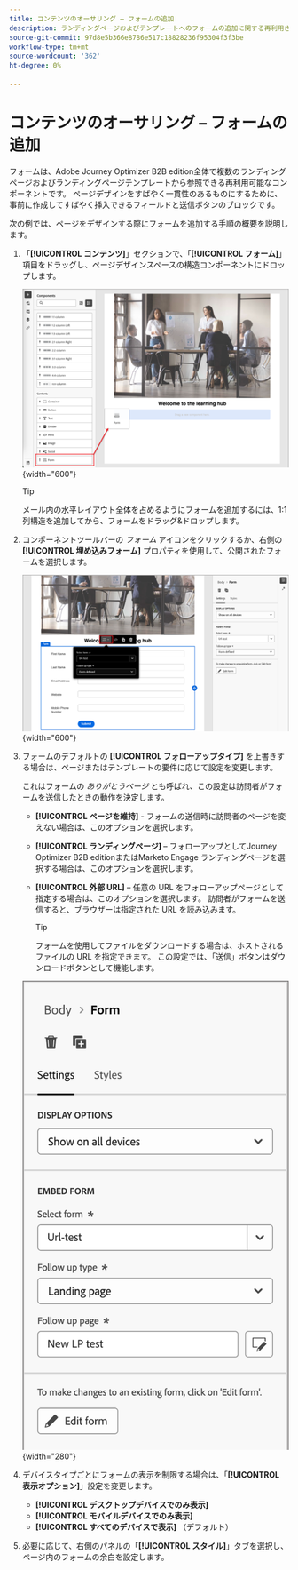 ```yaml
---
title: コンテンツのオーサリング – フォームの追加
description: ランディングページおよびテンプレートへのフォームの追加に関する再利用されたセクション
source-git-commit: 97d8e5b366e8786e517c18828236f95304f3f3be
workflow-type: tm+mt
source-wordcount: '362'
ht-degree: 0%

---
```


# コンテンツのオーサリング – フォームの追加

フォームは、Adobe Journey Optimizer B2B edition全体で複数のランディングページおよびランディングページテンプレートから参照できる再利用可能なコンポーネントです。 ページデザインをすばやく一貫性のあるものにするために、事前に作成してすばやく挿入できるフィールドと送信ボタンのブロックです。

次の例では、ページをデザインする際にフォームを追加する手順の概要を説明します。

1. 「**[!UICONTROL コンテンツ]**」セクションで、「**[!UICONTROL フォーム]**」項目をドラッグし、ページデザインスペースの構造コンポーネントにドロップします。

   ![&#x200B; フォームコンポーネントをビジュアルデザインスペースにドラッグ &#x200B;](../assets/content-design-shared/content-design-add-form.png){width="600"}

   >[!TIP]
   >
   >メール内の水平レイアウト全体を占めるようにフォームを追加するには、1:1 列構造を追加してから、フォームをドラッグ&amp;ドロップします。

1. コンポーネントツールバーの _フォーム_ アイコンをクリックするか、右側の **[!UICONTROL 埋め込みフォーム]** プロパティを使用して、公開されたフォームを選択します。

   ![&#x200B; 公開されたフォームを選択する &#x200B;](../assets/content-design-shared/content-design-add-form-properties.png){width="600"}

1. フォームのデフォルトの **[!UICONTROL フォローアップタイプ]** を上書きする場合は、ページまたはテンプレートの要件に応じて設定を変更します。

   これはフォームの _ありがとうページ_ とも呼ばれ、この設定は訪問者がフォームを送信したときの動作を決定します。

   * **[!UICONTROL ページを維持]** - フォームの送信時に訪問者のページを変えない場合は、このオプションを選択します。

   * **[!UICONTROL ランディングページ]** – フォローアップとしてJourney Optimizer B2B editionまたはMarketo Engage ランディングページを選択する場合は、このオプションを選択します。

   * **[!UICONTROL 外部 URL]** – 任意の URL をフォローアップページとして指定する場合は、このオプションを選択します。 訪問者がフォームを送信すると、ブラウザーは指定された URL を読み込みます。

     >[!TIP]
     >
     >フォームを使用してファイルをダウンロードする場合は、ホストされるファイルの URL を指定できます。 この設定では、「送信」ボタンはダウンロードボタンとして機能します。

   ![&#x200B; フォローアップ設定の変更 &#x200B;](../assets/content-design-shared/content-design-add-form-follow-up.png){width="280"}

1. デバイスタイプごとにフォームの表示を制限する場合は、「**[!UICONTROL 表示オプション]**」設定を変更します。

   * **[!UICONTROL デスクトップデバイスでのみ表示]**
   * **[!UICONTROL モバイルデバイスでのみ表示]**
   * **[!UICONTROL すべてのデバイスで表示]** （デフォルト）

1. 必要に応じて、右側のパネルの「**[!UICONTROL スタイル]**」タブを選択し、ページ内のフォームの余白を設定します。
